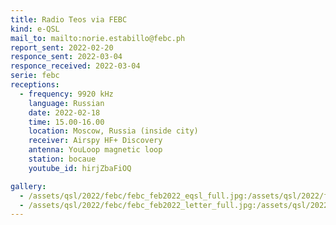 ```yaml
---
title: Radio Teos via FEBC
kind: e-QSL
mail_to: mailto:norie.estabillo@febc.ph
report_sent: 2022-02-20
responce_sent: 2022-03-04
responce_received: 2022-03-04
serie: febc
receptions:
  - frequency: 9920 kHz
    language: Russian
    date: 2022-02-18
    time: 15.00-16.00
    location: Moscow, Russia (inside city)
    receiver: Airspy HF+ Discovery
    antenna: YouLoop magnetic loop
    station: bocaue
    youtube_id: hirjZbaFiOQ

gallery:
  - /assets/qsl/2022/febc/febc_feb2022_eqsl_full.jpg:/assets/qsl/2022/febc/febc_feb2022_eqsl_small.jpg
  - /assets/qsl/2022/febc/febc_feb2022_letter_full.jpg:/assets/qsl/2022/febc/febc_feb2022_letter_small.jpg
---
```


